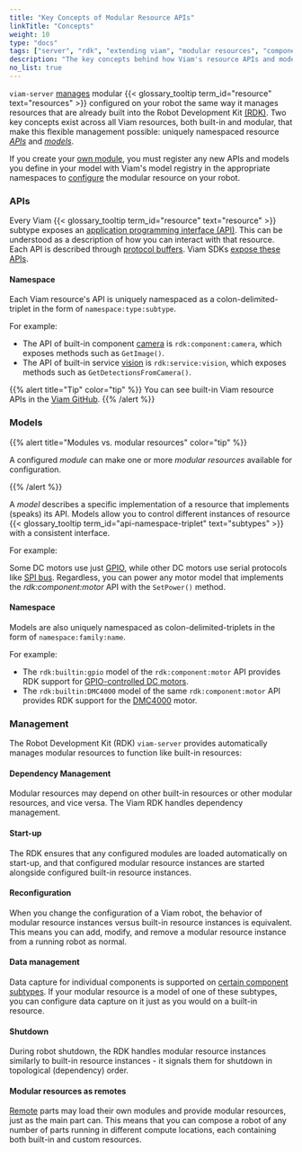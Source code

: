 ```yaml
---
title: "Key Concepts of Modular Resource APIs"
linkTitle: "Concepts"
weight: 10
type: "docs"
tags: ["server", "rdk", "extending viam", "modular resources", "components", "services"]
description: "The key concepts behind how Viam's resource APIs and models are uniquely namespaced and modular resource management with the RDK."
no_list: true
---
```


`viam-server` [manages](#management) modular {{< glossary_tooltip term_id="resource" text="resources" >}} configured on your robot the same way it manages resources that are already built into the Robot Development Kit [(RDK)](/internals/rdk/).
Two key concepts exist across all Viam resources, both built-in and modular, that make this flexible management possible: uniquely namespaced resource [*APIs*](#apis) and [*models*](#models).

If you create your [own module](/extend/modular-resources/create/), you must register any new APIs and models you define in your model with Viam's model registry in the appropriate namespaces to [configure](/extend/modular-resources/configure/) the modular resource on your robot.

### APIs

Every Viam {{< glossary_tooltip term_id="resource" text="resource" >}} subtype exposes an [application programming interface (API)](https://en.wikipedia.org/wiki/API).
This can be understood as a description of how you can interact with that resource.
Each API is described through [protocol buffers](https://developers.google.com/protocol-buffers).
Viam SDKs [expose these APIs](/internals/robot-to-robot-comms/).

#### Namespace

Each Viam resource's API is uniquely namespaced as a colon-delimited-triplet in the form of `namespace:type:subtype`.

For example:

- The API of built-in component [camera](/components/camera/) is `rdk:component:camera`, which exposes methods such as `GetImage()`.
- The API of built-in service [vision](/services/vision/) is `rdk:service:vision`, which exposes methods such as `GetDetectionsFromCamera()`.

{{% alert title="Tip" color="tip" %}}
You can see built-in Viam resource APIs in the [Viam GitHub](https://github.com/viamrobotics/api).
{{% /alert %}}

### Models

{{% alert title="Modules vs. modular resources" color="tip" %}}

A configured *module* can make one or more *modular resources* available for configuration.

{{% /alert %}}

A *model* describes a specific implementation of a resource that implements (speaks) its API.
Models allow you to control different instances of resource {{< glossary_tooltip term_id="api-namespace-triplet" text="subtypes" >}} with a consistent interface.

For example:

Some DC motors use just [GPIO](/components/board/), while other DC motors use serial protocols like [SPI bus](/components/board/#spis).
Regardless, you can power any motor model that implements the *rdk:component:motor* API with the `SetPower()` method.

#### Namespace

Models are also uniquely namespaced as colon-delimited-triplets in the form of `namespace:family:name`.

For example:

- The `rdk:builtin:gpio` model of the `rdk:component:motor` API provides RDK support for [GPIO-controlled DC motors](/components/motor/gpio/).
- The `rdk:builtin:DMC4000` model of the same `rdk:component:motor` API provides RDK support for the [DMC4000](/components/motor/dmc4000/) motor.

### Management

The Robot Development Kit (RDK) `viam-server` provides automatically manages modular resources to function like built-in resources:

#### Dependency Management

Modular resources may depend on other built-in resources or other modular resources, and vice versa.
The Viam RDK handles dependency management.

#### Start-up

The RDK ensures that any configured modules are loaded automatically on start-up, and that configured modular resource instances are started alongside configured built-in resource instances.

#### Reconfiguration

When you change the configuration of a Viam robot, the behavior of modular resource instances versus built-in resource instances is equivalent.
This means you can add, modify, and remove a modular resource instance from a running robot as normal.

#### Data management

Data capture for individual components is supported on [certain component subtypes](/services/data/configure-data-capture/#configure-data-capture-for-individual-components).
If your modular resource is a model of one of these subtypes, you can configure data capture on it just as you would on a built-in resource.

#### Shutdown

During robot shutdown, the RDK handles modular resource instances similarly to built-in resource instances - it signals them for shutdown in topological (dependency) order.

#### Modular resources as remotes

[Remote](/manage/parts-and-remotes/) parts may load their own modules and provide modular resources, just as the main part can.
This means that you can compose a robot of any number of parts running in different compute locations, each containing both built-in and custom resources.
